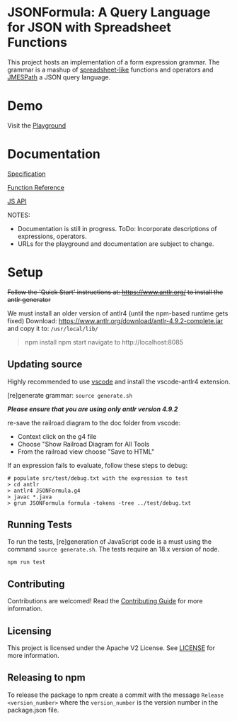 # JSONFormula: A Query Language for JSON with Spreadsheet Functions

This project hosts an implementation of a form expression grammar.
The grammar is a mashup of
[spreadsheet-like](https://www.oasis-open.org/committees/download.php/16826/openformula-spec-20060221.html)
functions and operators and [JMESPath](https://jmespath.org/) a JSON query language.

# Demo
Visit the [Playground](https://opensource.adobe.com/json-formula/dist/index.html)

# Documentation
[Specification](https://opensource.adobe.com/json-formula/dist/spec.html)

[Function Reference](https://opensource.adobe.com/json-formula/dist/jsdocs/global.html)

[JS API](https://opensource.adobe.com/json-formula/dist/jsdocs/index.html)

NOTES:
- Documentation is still in progress.  ToDo: Incorporate descriptions of expressions, operators.
- URLs for the playground and documentation are subject to change.

# Setup

~~Follow the 'Quick Start' instructions at: https://www.antlr.org/ to install the antlr generator~~

We must install an older version of antlr4 (until the npm-based runtime gets fixed)
Download: https://www.antlr.org/download/antlr-4.9.2-complete.jar
and copy it to: `/usr/local/lib/`

> npm install
> npm start
> navigate to http://localhost:8085

## Updating source

Highly recommended to use [vscode](https://code.visualstudio.com/) and install the vscode-antlr4 extension.

[re]generate grammar: `source generate.sh`

**_Please ensure that you are using only antlr version 4.9.2_**

re-save the railroad diagram to the doc folder from vscode:
- Context click on the g4 file
- Choose "Show Railroad Diagram for All Tools
- From the railroad view choose "Save to HTML"

If an expression fails to evaluate, follow these steps to debug:

```
# populate src/test/debug.txt with the expression to test
> cd antlr
> antlr4 JSONFormula.g4
> javac *.java
> grun JSONFormula formula -tokens -tree ../test/debug.txt
```

## Running Tests

To run the tests, [re]generation of JavaScript code is a must using the command `source generate.sh`.
The tests require an 18.x version of node.

```
npm run test
```
## Contributing
Contributions are welcomed! Read the [Contributing Guide](./CONTRIBUTING.md) for more information.

## Licensing
This project is licensed under the Apache V2 License. See [LICENSE](./LICENSE) for more information.

## Releasing to npm

To release the package to npm create a commit with the message
`Release <version_number>` where the `version_number` is the version number in the package.json file.
